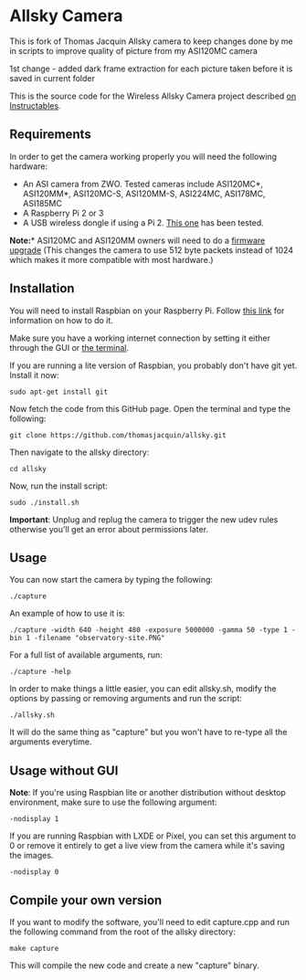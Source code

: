 # Allsky Camera

This is fork of Thomas Jacquin Allsky camera to keep changes done by me in scripts to improve quality of picture from my ASI120MC camera 

1st change - added dark frame extraction for each picture taken before it is saved in current folder






This is the source code for the Wireless Allsky Camera project described [on Instructables](http://www.instructables.com/id/Wireless-All-Sky-Camera/).


## Requirements

In order to get the camera working properly you will need the following hardware:

 * An ASI camera from ZWO. Tested cameras include ASI120MC*, ASI120MM*, ASI120MC-S, ASI120MM-S, ASI224MC, ASI178MC, ASI185MC
 * A Raspberry Pi 2 or 3
 * A USB wireless dongle if using a Pi 2. [This one](https://www.amazon.ca/Edimax-EW-7811Un-150Mbps-Raspberry-Supports/dp/B003MTTJOY) has been tested.

**Note:*** ASI120MC and ASI120MM owners will need to do a [firmware upgrade](https://astronomy-imaging-camera.com/software/) (This changes the camera to use 512 byte packets instead of 1024 which makes it more compatible with most hardware.)

## Installation

You will need to install Raspbian on your Raspberry Pi. Follow [this link](https://www.raspberrypi.org/documentation/installation/installing-images/) for information on how to do it.

Make sure you have a working internet connection by setting it either through the GUI or [the terminal](https://www.raspberrypi.org/documentation/configuration/wireless/wireless-cli.md). 

If you are running a lite version of Raspbian, you probably don't have git yet. Install it now:

```shell
sudo apt-get install git
```

Now fetch the code from this GitHub page. Open the terminal and type the following:

```shell
git clone https://github.com/thomasjacquin/allsky.git
```

Then navigate to the allsky directory:

```shell
cd allsky
```

Now, run the install script:

```shell
sudo ./install.sh
```

**Important**: Unplug and replug the camera to trigger the new udev rules otherwise you'll get an error about permissions later.

## Usage

You can now start the camera by typing the following:

```shell
./capture
```
An example of how to use it is:
```shell
./capture -width 640 -height 480 -exposure 5000000 -gamma 50 -type 1 -bin 1 -filename "observatory-site.PNG"
```

For a full list of available arguments, run:
```shell
./capture -help
```

In order to make things a little easier, you can edit allsky.sh, modify the options by passing or removing arguments and run the script:
```shell
./allsky.sh
```
It will do the same thing as "capture" but you won't have to re-type all the arguments everytime.

## Usage without GUI

**Note**: If you're using Raspbian lite or another distribution without desktop environment, make sure to use the following argument:
```shell
-nodisplay 1
```

If you are running Raspbian with LXDE or Pixel, you can set this argument to 0 or remove it entirely to get a live view from the camera while it's saving the images.
```shell
-nodisplay 0
```

## Compile your own version

If you want to modify the software, you'll need to edit capture.cpp and run the following command from the root of the allsky directory:
```shell
make capture
```
This will compile the new code and create a new "capture" binary.
